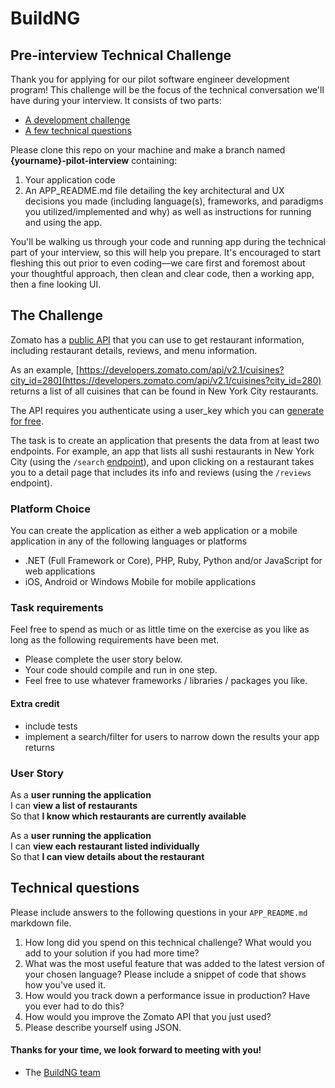 # BuildNG
## Pre-interview Technical Challenge

Thank you for applying for our pilot software engineer development program! This challenge will be the focus of the technical conversation we'll have during your interview. It consists of two parts:

* [A development challenge](#the-challenge)
* [A few technical questions](#technical-questions)

Please clone this repo on your machine and make a branch named **{yourname}-pilot-interview** containing:

1. Your application code
2. An APP_README.md file detailing the key architectural and UX decisions you made (including language(s), frameworks, and paradigms you utilized/implemented and why) as well as instructions for running and using the app. 
 
You'll be walking us through your code and running app during the technical part of your interview, so this will help you prepare. It's encouraged to start fleshing this out prior to even coding––we care first and foremost about your thoughtful approach, then clean and clear code, then a working app, then a fine looking UI.

## The Challenge

Zomato has a [public API](https://developers.zomato.com/api#headline1) that you can use to get restaurant information, including restaurant details, reviews, and menu information.

As an example, [https://developers.zomato.com/api/v2.1/cuisines?city_id=280](https://developers.zomato.com/api/v2.1/cuisines?city_id=280) returns a list of all cuisines that can be found in New York City restaurants.

The API requires you authenticate using a user_key which you can [generate for free](https://developers.zomato.com/api#headline2).

The task is to create an application that presents the data from at least two endpoints. For example, an app that lists all sushi restaurants in New York City (using the `/search` [endpoint](https://developers.zomato.com/api/v2.1/search?entity_id=280&entity_type=city&cuisines=177&sort=cost&order=asc)), and upon clicking on a restaurant takes you to a detail page that includes its info and reviews (using the `/reviews` endpoint). 

### Platform Choice

You can create the application as either a web application or a mobile application in any of the following languages or platforms

- .NET (Full Framework or Core), PHP, Ruby, Python and/or JavaScript for web applications
- iOS, Android or Windows Mobile for mobile applications

### Task requirements

Feel free to spend as much or as little time on the exercise as you like as long as the following requirements have been met.  

- Please complete the user story below.
- Your code should compile and run in one step.
- Feel free to use whatever frameworks / libraries / packages you like.

#### Extra credit
- include tests
- implement a search/filter for users to narrow down the results your app returns

### User Story

As a **user running the application**  
I can **view a list of restaurants**  
So that **I know which restaurants are currently available**

As a **user running the application**  
I can **view each restaurant listed individually**  
So that **I can view details about the restaurant**

## Technical questions

Please include answers to the following questions in your `APP_README.md` markdown file.

1. How long did you spend on this technical challenge? What would you add to your solution if you had more time?
2. What was the most useful feature that was added to the latest version of your chosen language? Please include a snippet of code that shows how you've used it.
3. How would you track down a performance issue in production? Have you ever had to do this?
4. How would you improve the Zomato API that you just used?
5. Please describe yourself using JSON.


#### Thanks for your time, we look forward to meeting with you!
- The [BuildNG team](http://github.com/BuildNG)
